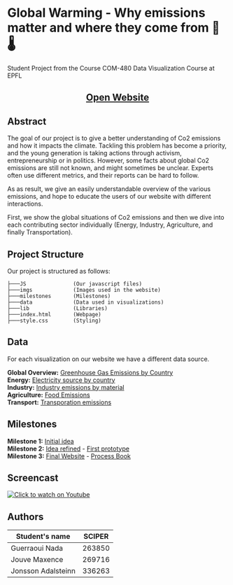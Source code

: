 # Global Warming - Why emissions matter and where they come from 🌱🌡️
Student Project from the Course COM-480 Data Visualization Course at EPFL

<h2 align="center">
     <a href="https://com-480-data-visualization.github.io/data-visualization-project-2021-wizards/#Welcome">Open Website</a>
</h2>

## Abstract

The goal of our project is to give a better understanding of Co2 emissions and how it impacts the climate. Tackling this problem has become a priority, and the young generation is taking actions through activism, entrepreneurship or in politics. However, some facts about global Co2 emissions are still not known, and might sometimes be unclear. Experts often use different metrics, and their reports can be hard to follow.

As as result, we give an easily understandable overview of the various emissions, and hope to educate the users of our website with different interactions.

First, we show the global situations of Co2 emissions and then we dive into each contributing sector individually (Energy, Industry, Agriculture, and finally Transportation).

## Project Structure
Our project is structured as follows:

```       
├───JS               (Our javascript files)
├───imgs             (Images used in the website)
├───milestones       (Milestones)
├───data             (Data used in visualizations)
├───lib              (Libraries)
├───index.html       (Webpage)
├───style.css        (Styling) 
```

## Data

For each visualization on our website we have a different data source. 

**Global Overview:** [Greenhouse Gas Emissions by Country](https://www.climatewatchdata.org/data-explorer/historical-emissions?historical-emissions-data-sources=71&historical-emissions-gases=246&historical-emissions-regions=All%20Selected&historical-emissions-sectors=843&page=3#data)  
**Energy:** [Electricity source by country](https://github.com/owid/energy-data)  
**Industry:** [Industry emissions by material](https://www.nature.com/articles/s41561-021-00690-8#MOESM3)  
**Agriculture:** [Food Emissions](https://ourworldindata.org/food-choice-vs-eating-local)  
**Transport:** [Transporation emissions](https://www.iea.org/data-and-statistics/charts/transport-sector-co2-emissions-by-mode-in-the-sustainable-development-scenario-2000-2030)  

## Milestones

**Milestone 1:** [Initial idea](https://github.com/com-480-data-visualization/data-visualization-project-2021-wizards/blob/master/milestones/milestone1.md)  
**Milestone 2:** [Idea refined](https://github.com/com-480-data-visualization/data-visualization-project-2021-wizards/blob/master/milestones/Milestone_2.pdf) - [First prototype](https://jouvemax.github.io/prototype_dataviz/)   
**Milestone 3:** [Final Website](https://com-480-data-visualization.github.io/data-visualization-project-2021-wizards/#Welcome) - [Process Book](https://github.com/com-480-data-visualization/data-visualization-project-2021-wizards/blob/master/milestones/Process_Book.pdf)

## Screencast
[![Click to watch on Youtube](https://img.youtube.com/vi/2VEgTSEcMsM/0.jpg)](https://www.youtube.com/watch?v=2VEgTSEcMsM)

## Authors

| Student's name | SCIPER |
| -------------- | ------ |
| Guerraoui Nada | 263850 |
| Jouve Maxence | 269716 |
| Jonsson Adalsteinn | 336263 |




